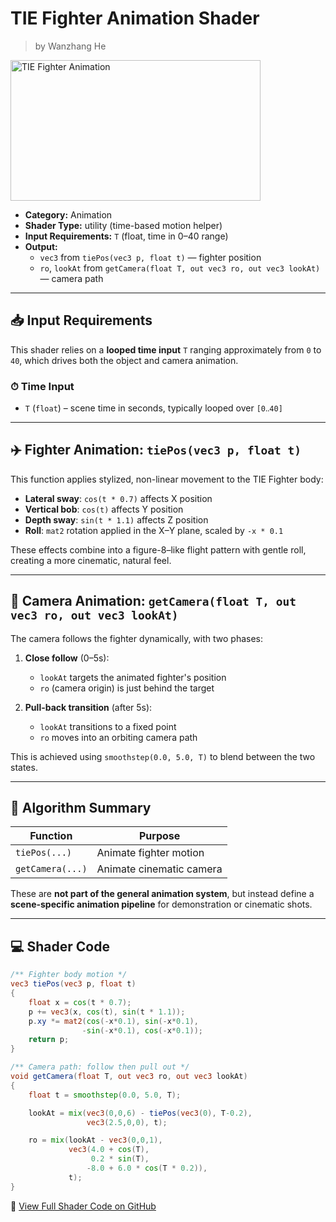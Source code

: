 <div class="container">
    <h1 class="main-heading">TIE Fighter Animation Shader</h1>
    <blockquote class="author">by Wanzhang He</blockquote>
</div>

<img src="../../../static/images/images4Shaders/tie_fighter.gif" alt="TIE Fighter Animation" width="400" height="225">

- **Category:** Animation 
- **Shader Type:** utility (time-based motion helper)  
- **Input Requirements:** `T` (float, time in 0–40 range)  
- **Output:**  
  - `vec3` from `tiePos(vec3 p, float t)` — fighter position  
  - `ro`, `lookAt` from `getCamera(float T, out vec3 ro, out vec3 lookAt)` — camera path  

---

## 📥 Input Requirements

This shader relies on a **looped time input** `T` ranging approximately from `0` to `40`, which drives both the object and camera animation.

### ⏱ Time Input
- `T` (`float`) – scene time in seconds, typically looped over `[0‥40]`

---

## ✈️ Fighter Animation: `tiePos(vec3 p, float t)`

This function applies stylized, non-linear movement to the TIE Fighter body:

- **Lateral sway**: `cos(t * 0.7)` affects X position  
- **Vertical bob**: `cos(t)` affects Y position  
- **Depth sway**: `sin(t * 1.1)` affects Z position  
- **Roll**: `mat2` rotation applied in the X–Y plane, scaled by `-x * 0.1`

These effects combine into a figure-8–like flight pattern with gentle roll, creating a more cinematic, natural feel.

---

## 🎥 Camera Animation: `getCamera(float T, out vec3 ro, out vec3 lookAt)`

The camera follows the fighter dynamically, with two phases:

1. **Close follow** (0–5s):  
   - `lookAt` targets the animated fighter's position  
   - `ro` (camera origin) is just behind the target

2. **Pull-back transition** (after 5s):  
   - `lookAt` transitions to a fixed point  
   - `ro` moves into an orbiting camera path

This is achieved using `smoothstep(0.0, 5.0, T)` to blend between the two states.

---

## 🧠 Algorithm Summary

| Function       | Purpose                    |
|----------------|----------------------------|
| `tiePos(...)`  | Animate fighter motion     |
| `getCamera(...)` | Animate cinematic camera  |

These are **not part of the general animation system**, but instead define a **scene-specific animation pipeline** for demonstration or cinematic shots.

---

## 💻 Shader Code

```glsl
/** Fighter body motion */
vec3 tiePos(vec3 p, float t)
{
    float x = cos(t * 0.7);
    p += vec3(x, cos(t), sin(t * 1.1));
    p.xy *= mat2(cos(-x*0.1), sin(-x*0.1),
                -sin(-x*0.1), cos(-x*0.1));
    return p;
}

/** Camera path: follow then pull out */
void getCamera(float T, out vec3 ro, out vec3 lookAt)
{
    float t = smoothstep(0.0, 5.0, T);

    lookAt = mix(vec3(0,0,6) - tiePos(vec3(0), T-0.2),
                 vec3(2.5,0,0), t);

    ro = mix(lookAt - vec3(0,0,1),
             vec3(4.0 + cos(T),
                  0.2 * sin(T),
                 -8.0 + 6.0 * cos(T * 0.2)),
             t);
}
```
🔗 [View Full Shader Code on GitHub](https://github.com/friedaxvictoria/procedural_shader_framework/blob/main/shaders/shaders/animation/TIE%20Fighter_animation.glsl)
